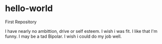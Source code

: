 # hello-world
First Repository

I have nearly no ambittion, drive or self esteem. I wish i was fit. I like that I'm funny. I may be a tad Bipolar. I wish i could do my job well.
